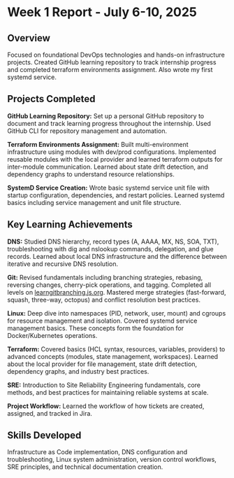 # Week 1 Report - July 6-10, 2025

## Overview
Focused on foundational DevOps technologies and hands-on infrastructure projects. Created GitHub learning repository to track internship progress and completed terraform environments assignment. Also wrote my first systemd service.

## Projects Completed
**GitHub Learning Repository:** Set up a personal GitHub repository to document and track learning progress throughout the internship. Used GitHub CLI for repository management and automation.

**Terraform Environments Assignment:** Built multi-environment infrastructure using modules with dev/prod configurations. Implemented reusable modules with the local provider and learned terraform outputs for inter-module communication. Learned about state drift detection, and dependency graphs to understand resource relationships.

**SystemD Service Creation:** Wrote basic systemd service unit file with startup configuration, dependencies, and restart policies. Learned systemd basics including service management and unit file structure.

## Key Learning Achievements
**DNS:** Studied DNS hierarchy, record types (A, AAAA, MX, NS, SOA, TXT), troubleshooting with dig and nslookup commands, delegation, and glue records. Learned about local DNS infrastructure and the difference between iterative and recursive DNS resolution.

**Git:** Revised fundamentals including branching strategies, rebasing, reversing changes, cherry-pick operations, and tagging. Completed all levels on [learngitbranching.js.org](https://learngitbranching.js.org/). Mastered merge strategies (fast-forward, squash, three-way, octopus) and conflict resolution best practices.

**Linux:** Deep dive into namespaces (PID, network, user, mount) and cgroups for resource management and isolation. Covered systemd service management basics. These concepts form the foundation for Docker/Kubernetes operations.

**Terraform:** Covered basics (HCL syntax, resources, variables, providers) to advanced concepts (modules, state management, workspaces). Learned about the local provider for file management, state drift detection, dependency graphs, and industry best practices.

**SRE:** Introduction to Site Reliability Engineering fundamentals, core methods, and best practices for maintaining reliable systems at scale.

**Project Workflow:** Learned the workflow of how tickets are created, assigned, and tracked in Jira.

## Skills Developed
Infrastructure as Code implementation, DNS configuration and troubleshooting, Linux system administration, version control workflows, SRE principles, and technical documentation creation.
